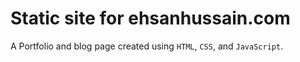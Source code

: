 # Static site for ehsanhussain.com

A Portfolio and blog page created using `HTML`, `CSS`, and `JavaScript`.